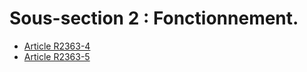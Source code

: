 # Sous-section 2 : Fonctionnement.

* [Article R2363-4](./LEGIARTI000018776704.md)
* [Article R2363-5](./LEGIARTI000018776697.md)
